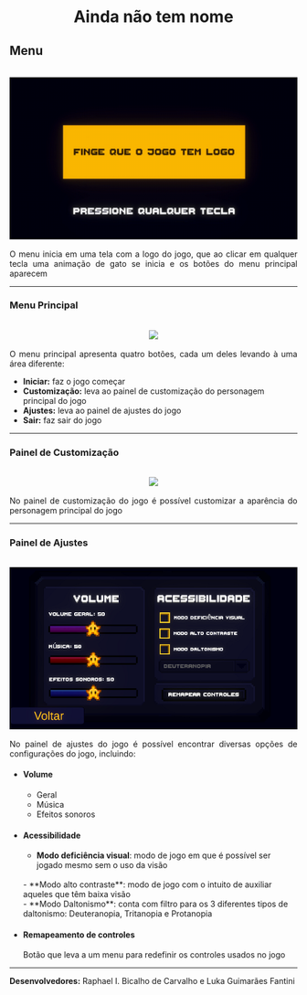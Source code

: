 <h1 align="center">Ainda não tem nome</h1>
<!--
<p>
<img width="100" src="/readmeAssets/animaMoeda1-export.png"/>
</p>
<p>
<img width="300" src="/readmeAssets/catitoAnimação13-export.png"/>
</p>
<br>
-->

## Menu
<p align="center">
  <br>
  <img src="/readmeAssets/gifMenuPressione.gif">
</p>
<p align="justify">
O menu inicia em uma tela com a logo do jogo, que ao clicar em qualquer tecla uma animação de gato se inicia e os botões do menu principal aparecem</p>

___

### Menu Principal
<p align="center">
  <br>
  <img src="/readmeAssets/menuIdle.gif">
</p>
<p align="justify">
O menu principal apresenta quatro botões, cada um deles levando à uma área diferente:</p>

  - **Iniciar:** faz o jogo começar
  - **Customização:** leva ao painel de customização do personagem principal do jogo
  - **Ajustes:** leva ao painel de ajustes do jogo
  - **Sair:** faz sair do jogo

___

### Painel de Customização
<p align="center">
  <br>
  <img src="/readmeAssets/">
</p>
<p align="justify">
No painel de customização do jogo é possível customizar a aparência do personagem principal do jogo</p>

___

### Painel de Ajustes
<p align="center">
  <br>
  <img src="/readmeAssets/menuAjustes.png">
</p>
<p align="justify">
No painel de ajustes do jogo é possível encontrar diversas opções de configurações do jogo, incluindo: </p>

- #### Volume
  - Geral
  - Música
  - Efeitos sonoros
- #### Acessibilidade
  - **Modo deficiência visual**: modo de jogo em que é possível ser jogado mesmo sem o uso da visão
  <br>
  - **Modo alto contraste**: modo de jogo com o intuito de auxiliar aqueles que têm baixa visão
  <br>
  - **Modo Daltonismo**: conta com filtro para os 3 diferentes tipos de daltonismo: Deuteranopia, Tritanopia e Protanopia
- #### Remapeamento de controles
  Botão que leva a um menu para redefinir os controles usados no jogo

___

<b>Desenvolvedores:</b> Raphael I. Bicalho de Carvalho e Luka Guimarães Fantini
